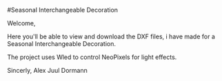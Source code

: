 #Seasonal Interchangeable Decoration

Welcome,

Here you'll be able to view and download the DXF files, i have made for a Seasonal Interchangeable Decoration.

The project uses Wled to control NeoPixels for light effects.

Sincerly,
Alex Juul Dormann